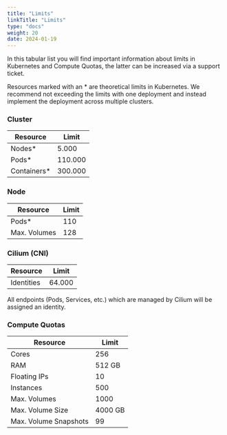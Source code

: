 ```yaml
---
title: "Limits"
linkTitle: "Limits"
type: "docs"
weight: 20
date: 2024-01-19
---
```

In this tabular list you will find important information about limits in Kubernetes and Compute Quotas, the latter can be increased via a support ticket.

Resources marked with an * are theoretical limits in Kubernetes. We recommend not exceeding the limits with one deployment and instead implement the deployment across multiple clusters.

### Cluster

| Resource | Limit |
| --- | --- |
| Nodes* | 5.000 | 
| Pods* | 110.000 |
| Containers* | 300.000 |

### Node
| Resource | Limit |
| --- | --- |
| Pods*	| 110 |
| Max. Volumes	| 128 |

### Cilium (CNI)

| Resource | Limit |
| --- | --- |
| Identities | 64.000 |

All endpoints (Pods, Services, etc.) which are managed by Cilium will be assigned an identity.

### Compute Quotas
| Resource | Limit |
| --- | --- |
| Cores | 256 |
| RAM | 512 GB |
| Floating IPs | 10 |
| Instances | 500 |
| Max. Volumes | 1000 |
| Max. Volume Size | 4000 GB |
| Max. Volume Snapshots | 99 | 